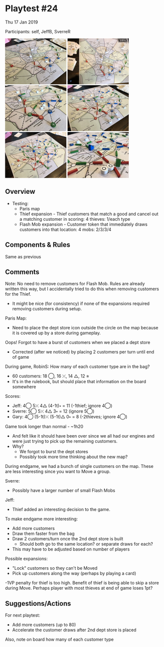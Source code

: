 # Playtest #24

Thu 17 Jan 2019

Participants: self, JeffB, SverreR

<img src="images/pt24/pt24-1034.jpg" height="150px"/> <img src="images/pt24/pt24-1035.jpg" height="150px"/> <img src="images/pt24/pt24-1036.jpg" height="150px"/> <img src="images/pt24/pt24-1037.jpg" height="150px"/> <img src="images/pt24/pt24-1038.jpg" height="150px"/> <img src="images/pt24/pt24-1039.jpg" height="150px"/> 

## Overview

* Testing:
	* Paris map
	* Thief expansion - Thief customers that match a good and cancel out a matching customer in scoring: 4 thieves: 1/each type
	* Flash Mob expansion - Customer token that immediately draws <n> customers into that location: 4 mobs: 2/3/3/4

## Components & Rules

Same as previous

## Comments

Note: No need to remove customers for Flash Mob. Rules are already written this way, but I accidentally tried to do this when removing customers for the Thief.

* It might be nice (for consistency) if none of the expansions required removing customers during setup.

Paris Map:

* Need to place the dept store icon outside the circle on the map because it is covered up by a store during gameplay.

Oops! Forgot to have a burst of customers when we placed a dept store

* Corrected (after we noticed) by placing 2 customers per turn until end of game

During game, RobinS: How many of each customer type are in the bag?

* 60 customers: 18 ◯, 16 ⤫, 14 △, 12 ⭐︎
* It's in the rulebook, but should place that information on the board somewhere

Scores: 

* Jeff: 4◯ 5⤫ 4△ (4-1t)⭒ = 11 (-1thief; ignore 4◯)
* Sverre: 5◯ 5⤫ 4△ 3⭒ = 12 (ignore 5◯)
* Gary: 4◯ (5-1t)⤫ (5-1t)△ 0⭒ = 8 (-2thieves; ignore 4◯)

Game took longer than normal - ~1h20

* And felt like it should have been over since we all had our engines and were just trying to pick up the remaining customers.
* Why?
   * We forgot to burst the dept stores
   * Possibly took more time thinking about the new map?

During endgame, we had a bunch of single customers on the map. These are less interesting since you want to Move a group.

Sverre:

* Possibly have a larger number of small Flash Mobs

Jeff:

* Thief added an interesting decision to the game.

To make endgame more interesting:

* Add more customers
* Draw them faster from the bag
* Draw 2 customers/turn once the 2nd dept store is built
   * Should both go to the same location? or separate draws for each?
* This may have to be adjusted based on number of players

Possible expansions:

* "Lock" customers so they can't be Moved
* Pick up customers along the way (perhaps by playing a card)

-1VP penalty for thief is too high. Benefit of thief is being able to skip a store during Move. Perhaps player with most thieves at end of game loses 1pt?

## Suggestions/Actions

For next playtest:

* Add more customers (up to 80)
* Accelerate the customer draws after 2nd dept store is placed

Also, note on board how many of each customer type
